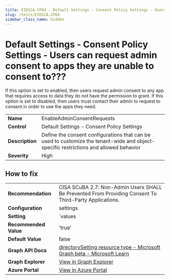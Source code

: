 ```yaml
---
title: EIDSCA.CP04 - Default Settings - Consent Policy Settings - Users can request admin consent to apps they are unable to consent to???
slug: /tests/EIDSCA.CP04
sidebar_class_name: hidden
---
```


# Default Settings - Consent Policy Settings - Users can request admin consent to apps they are unable to consent to???

If this option is set to enabled, then users request admin consent to any app that requires access to data they do not have the permission to grant. If this option is set to disabled, then users must contact their admin to request to consent in order to use the apps they need.

| | |
|-|-|
| **Name** | EnableAdminConsentRequests |
| **Control** | Default Settings - Consent Policy Settings |
| **Description** | Define the consent configurations that can be used to customize the tenant-wide and object-specific restrictions and allowed behavior |
| **Severity** | High |

## How to fix
| | |
|-|-|
| **Recommendation** | CISA SCuBA 2.7: Non-Admin Users SHALL Be Prevented From Providing Consent To Third-Party Applications. |
| **Configuration** | settings |
| **Setting** | `values | where-object name -eq 'EnableAdminConsentRequests' | select-object -expand value` |
| **Recommended Value** | 'true' |
| **Default Value** | false |
| **Graph API Docs** | [directorySetting resource type - Microsoft Graph beta - Microsoft Learn](https://learn.microsoft.com/en-us/graph/api/resources/directorysetting) |
| **Graph Explorer** | [View in Graph Explorer](https://developer.microsoft.com/en-us/graph/graph-explorer?request=settings&method=GET&version=beta&GraphUrl=https://graph.microsoft.com) |
| **Azure Portal** | [View in Azure Portal](https://portal.azure.com/#view/Microsoft_AAD_IAM/ConsentPoliciesMenuBlade/~/AdminConsentSettings) | 


